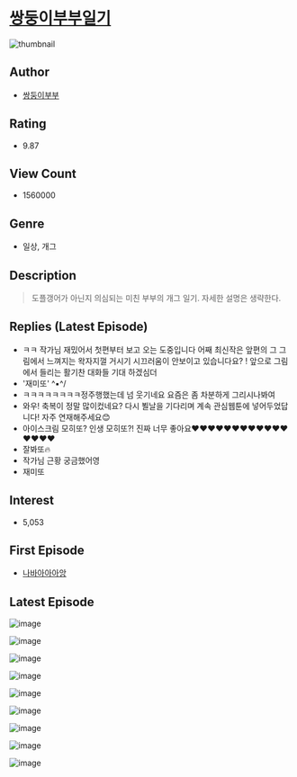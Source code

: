 # [쌍둥이부부일기](https://comic.naver.com/bestChallenge/list?titleId=480222)
![thumbnail](https://image-comic.pstatic.net/user_contents_data/challenge_comic/2023/03/26/232384/upload_7292282591132541232_480x623.jpeg)

## Author
- [쌍둥이부부](https://comic.naver.com/artistTitle?id=232384)

## Rating
- 9.87

## View Count
- 1560000

## Genre
- 일상, 개그

## Description
> 도플갱어가 아닌지 의심되는 미친 부부의 개그 일기. 자세한 설명은 생략한다.

## Replies (Latest Episode)
- ㅋㅋ 작가님 재밌어서 첫편부터 보고 오는 도중입니다 어째 최신작은 앞편의 그 그림에서 느껴지는 왁자지껄 거시기 시끄러움이 안보이고 있습니다요? ! 앞으로 그림에서 들리는 활기찬 대화들 기대 하겠심더
- '재미또' ^▪︎^/
- ㅋㅋㅋㅋㅋㅋㅋㅋ정주행했는데 넘 웃기네요 요즘은 좀 차분하게 그리시나봐여
- 와우! 축복이 정말 많이컸네요? 다시 뵐날을 기다리며 계속 관심웹툰에 넣어두었답니다! 자주 연재해주세요😊
- 아이스크림 모히또? 인생 모히또?! 진짜 너무 좋아요❤️❤️❤️❤️❤️❤️❤️❤️❤️❤️❤️❤️❤️❤️❤️❤️
- 잘봐또🔥
- 작가님 근황 궁금했어영
- 재미또

## Interest
- 5,053

## First Episode
- [나바아아아앙](https://comic.naver.com/bestChallenge/detail?titleId=480222&no=1)

## Latest Episode
![image](https://image-comic.pstatic.net/user_contents_data/challenge_comic/2023/05/05/232384/upload_3846981605032026979.jpeg)

![image](https://image-comic.pstatic.net/user_contents_data/challenge_comic/2023/05/05/232384/upload_3546923602616346213.jpeg)

![image](https://image-comic.pstatic.net/user_contents_data/challenge_comic/2023/05/05/232384/upload_3977585805093004129.jpeg)

![image](https://image-comic.pstatic.net/user_contents_data/challenge_comic/2023/05/05/232384/upload_3774407034236253284.jpeg)

![image](https://image-comic.pstatic.net/user_contents_data/challenge_comic/2023/05/05/232384/upload_3618142255588730423.jpeg)

![image](https://image-comic.pstatic.net/user_contents_data/challenge_comic/2023/05/05/232384/upload_3905524912620921910.jpeg)

![image](https://image-comic.pstatic.net/user_contents_data/challenge_comic/2023/05/05/232384/upload_3977352911330554470.jpeg)

![image](https://image-comic.pstatic.net/user_contents_data/challenge_comic/2023/05/05/232384/upload_7161957300992829026.jpeg)

![image](https://image-comic.pstatic.net/user_contents_data/challenge_comic/2023/05/05/232384/upload_4121746043167860273.jpeg)
